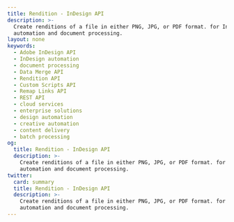 ```yaml
---
title: Rendition - InDesign API
description: >-
  Create renditions of a file in either PNG, JPG, or PDF format. for InDesign
  automation and document processing.
layout: none
keywords:
  - Adobe InDesign API
  - InDesign automation
  - document processing
  - Data Merge API
  - Rendition API
  - Custom Scripts API
  - Remap Links API
  - REST API
  - cloud services
  - enterprise solutions
  - design automation
  - creative automation
  - content delivery
  - batch processing
og:
  title: Rendition - InDesign API
  description: >-
    Create renditions of a file in either PNG, JPG, or PDF format. for InDesign
    automation and document processing.
twitter:
  card: summary
  title: Rendition - InDesign API
  description: >-
    Create renditions of a file in either PNG, JPG, or PDF format. for InDesign
    automation and document processing.
---
```


<RedoclyAPIBlock src="/firefly-services/docs/indesign/renditionapi.json" width="600px" disableSidebar hideTryItPanel scrollYOffset={64} generateCodeSamples="languages: [{lang: 'curl'}]" />
